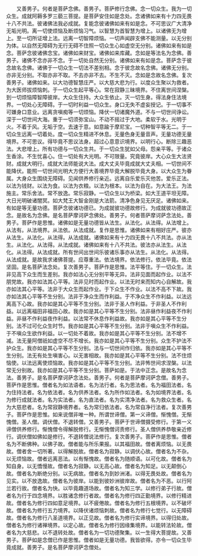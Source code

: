 <!-- { "loadSidebar": true } -->
　　又善男子。何者是菩萨念佛。善男子。菩萨修行念佛。念一切众生。我为一切众生。成就阿耨多罗三藐三菩提。是菩萨安住如是念处。念诸佛如来有十力四无畏十八不共法。彼诸佛法我必成就。复能念彼诸佛如来有如是念。不可思议广大清净无垢光明。离一切使烦恼及断烦恼习气。以智慧为首智慧为增上。以诸佛无为增上。至一切所证增上法。远离一切智障烦恼。一切声闻辟支佛不能测量。以无分别为体。以自然无障碍为无行无碍不住照一切众生心如虚空无分别。诸佛如来有如是念。菩萨念彼诸佛念宝。诸佛如来财宝。诸佛如来库藏。念如是等法名为念佛。善男子。诸佛不念亦非不念。于一切处自然无分别。诸佛如来有如是念。菩萨念于彼念故名念佛。诸佛于一切众生一切法不差别相。念于彼念故名念佛。诸佛无分别。亦非无分别。不取亦非不取。不去亦非不去。不生不灭。念如是念故名念佛。复次善男子。诸佛如来。以大功德智慧庄严。以大慈大悲为行。以度众生聚以为救者。为大医师拔烦恼刺。于一切众生起平等心。常在寂静三昧境界。不住离世间涅槃。到一切烦恼障智障彼岸。大众生住持。大众生依止。灭一切生身。得法身住法境界。一切处心无障碍。于一切时利益一切众生。身口无失不虚妄授记。于一切事不可嫌身口意业。远离贪嗔痴等一切烦恼。降伏一切诸魔外道。不与一切世间诤讼。深于一切世间大海。重于一切须弥宝山。不动不摇过于大地。柔软于水。光明于火。不着于风。无垢于空。去速于意。如意踰于摩尼宝。一切种智平等无二。于一切众生远离一切着处。度一切众生精进不休息。无量色身无量音声。无量功德无量境界。不可思议。得毕竟不思议法身。超过心意意识境界。以明行心。断除三趣恶法。大悲增上。所有功德与一切众生共。于一切众生犹如父母。怨亲平等。于诸众生香涂。不生忧喜心。住一切处有大光明。不可限量。究竟彼岸。大心众生大法贤财。成就大明行。成就大法师能说大法。成大丈夫毕竟成就大丈夫相。一切世间不能降伏。能照一切世间光明大方便行大善境界毕竟大解脱毕竟大身。以大众生为眷属。大身众生围绕无障碍。见闻供养修行亲近。远离自乐爱乐灭他苦。爱乐正法。以法为钱财。以法为食。以法为衣粮。以法为根本。以法为自在。为大法王。为法施主。常乐舍法。常不放逸。常乐寂静。一切众生以为桥梁。如大王道平坦无障。大日光明破诸闇冥。如大梵王大智金刚是大法箭。清净色身见无厌足。诸佛如来。有如是等无量功德。菩萨念彼诸功德已。为成就彼功德故修行。为成就彼功德故正念。是故名为念佛。是名菩萨摩诃萨念佛处。善男子。何者菩萨摩诃萨念法处。善男子。菩萨作是思惟。诸佛如是无量功德皆从法生。从法化。从法得。从法增上。从法有。从法境界。从法依。从法成就。复作是思惟。诸佛如来有相好庄严。彼亦从法生。从法化。从法得。从法成就。诸佛如来有十力四无畏十八不共法。亦从法生。从法化。从法得。从法成就。诸佛如来有十八不共法。彼法亦从法生。从法化。从法得。从法成就。所有世间出世间乐彼诸乐事亦从法生。从法化。从法得。从法成就。是故我求诸佛菩提。应尊重法。依法境界。依法修行。依法毕竟。依法坚固。是名菩萨法念处。复次善男子。菩萨作是思惟。法平等住。于一切众生。法非见高下众生而生差别。我亦如法心无分别平等无异。法非见面而起作业。以法不朋党故。我亦如法其心平等。法非见时而起作业。以法无时来而知内心自解故。我亦如法其心平等。法非于大众生而起作业。于下众生不作业。以法不高不下故。我亦如法其心平等不生分别。法非于净众生而作利益。于不净众生不作利益。以法远离高下心故。我亦如是其心平等不生分别。法非于圣人作利益。于非圣人不作利益。以远离福田非福田心故。我亦如是其心平等不生分别。法非昼作利益夜不作利益。非昼不作利益夜作利益。以法常不休息作利益故。我亦如是其心平等不生分别。法不过可化众生时节。我亦如是其心平等不生分别。法非于嗔众生不作利益。于不嗔众生欲作利益。以一切处不着故。我亦如是其心平等不生分别。法不增不减。法无量阿僧祇如虚空不尽不增长。我亦如是其心平等不生分别。众生不护法不护众生。我亦如是其心平等不生分别。法与一切世间作归依。我亦如是其心平等不生分别。法无有处生嗔害心。以无害相故。我亦如是其心平等不生分别。法不住烦恼使。以法远离使烦恼故。我亦如是其心平等不生分别。法非怖世间求涅槃。以法常无分别故。我亦如是其心平等不生分别。菩萨如是。于法中正念。是故名为念法。善男子。是名菩萨摩诃萨念法处。善男子。何者是菩萨摩诃萨念僧。善男子。菩萨作是思惟。僧者名为如法语者。名为法行者。名为思法者。名为福田法者。名为住持法者。名为依法者。名为供养法者。名为所作如法者。名为如境界法者。名为修行成就法者。名为实法者。名为直法者。名为实清净法者。名为救众生者。名为大慈悲者。名为常寂静境界者。名为常归依法者。名为常自净行法者。复次善男子。菩萨作是思惟。如来说僧非唯一种。所谓世谛僧。第一义谛僧。惭愧僧。无惭愧僧。圣人僧。调伏僧。不退转僧。又善男子。菩萨于世谛僧摄受修行。于第一义谛僧供养修行。惭愧僧令得解脱修行。无惭愧僧诃责修行。圣人僧供养恭敬亲近修行。调伏僧如佛如是修行。不退转僧说法修行。复次善男子。菩萨作是思惟。僧者名为不断佛种。以佛子故。僧者能与所乐果报。以其福田故。僧者离烦恼。以无畏故。僧者舍一切所著。以得解脱故。僧者名为寂静。以调伏心故。僧者名为不杂。以无烦恼故。僧者远离恶法。以有惭愧故。僧者名为随顺语。以可化故。僧者名为知自身。以无憍慢故。僧者名为寂静。以无高心故。僧者名为知足。以无颠倒心故。僧者名为断绝分别。以无病故。僧者名为到妙洲渚。以得无畏处故。僧者名为见实。以不放逸故。僧者名为彼岸。以能到彼妙洲彼岸故。僧者名为不恶。以行阿兰若行故。僧者名为快。以毕竟趣道场故。僧者名为知三学。以修行弟子行故。僧者名为行于四念境界。以胜诸念修行者故。僧者名为修行四正勤境界。以修行精进故。僧者名为修行四如意足境界。以不疲倦故。僧者名为修行五根境界。以不破坏故。僧者名为修行五力境界。以降伏诸烦恼刺故。僧者名为修行七觉行。以无障碍故。僧者名为修行八圣道境界。以正见故。僧者名为修行实谛境界。以得归处故。僧者名为修行诸禅境界。以定心故。僧者名为修行因缘集境界。以能转法轮故。僧者名为大慈悲。以不退转处故。僧者名为一切功德聚集。以一生得大菩提故。又善男子。菩萨如是念僧已作是思惟。僧者如是无量功德。我皆欲得。亦令一切众生毕竟成就。善男子。是名菩萨摩诃萨念僧处。
